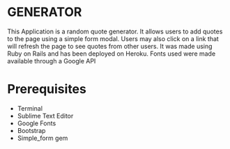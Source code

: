# GENERATOR

This Application is a random quote generator. It allows users to add quotes to the page using a simple form modal. Users may also click on a link that will refresh the page to see quotes from other users. It was made using Ruby on Rails and has been deployed on Heroku. Fonts used were made available through a Google API


# Prerequisites
- Terminal
- Sublime Text Editor
- Google Fonts
- Bootstrap
- Simple_form gem



